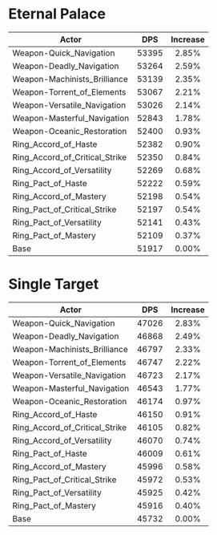 # Eternal Palace
| Actor | DPS | Increase |
|---|:---:|:---:|
|Weapon-Quick_Navigation|53395|2.85%|
|Weapon-Deadly_Navigation|53264|2.59%|
|Weapon-Machinists_Brilliance|53139|2.35%|
|Weapon-Torrent_of_Elements|53067|2.21%|
|Weapon-Versatile_Navigation|53026|2.14%|
|Weapon-Masterful_Navigation|52843|1.78%|
|Weapon-Oceanic_Restoration|52400|0.93%|
|Ring_Accord_of_Haste|52382|0.90%|
|Ring_Accord_of_Critical_Strike|52350|0.84%|
|Ring_Accord_of_Versatility|52269|0.68%|
|Ring_Pact_of_Haste|52222|0.59%|
|Ring_Accord_of_Mastery|52198|0.54%|
|Ring_Pact_of_Critical_Strike|52197|0.54%|
|Ring_Pact_of_Versatility|52141|0.43%|
|Ring_Pact_of_Mastery|52109|0.37%|
|Base|51917|0.00%|

# Single Target
| Actor | DPS | Increase |
|---|:---:|:---:|
|Weapon-Quick_Navigation|47026|2.83%|
|Weapon-Deadly_Navigation|46868|2.49%|
|Weapon-Machinists_Brilliance|46797|2.33%|
|Weapon-Torrent_of_Elements|46747|2.22%|
|Weapon-Versatile_Navigation|46723|2.17%|
|Weapon-Masterful_Navigation|46543|1.77%|
|Weapon-Oceanic_Restoration|46174|0.97%|
|Ring_Accord_of_Haste|46150|0.91%|
|Ring_Accord_of_Critical_Strike|46105|0.82%|
|Ring_Accord_of_Versatility|46070|0.74%|
|Ring_Pact_of_Haste|46009|0.61%|
|Ring_Accord_of_Mastery|45996|0.58%|
|Ring_Pact_of_Critical_Strike|45972|0.53%|
|Ring_Pact_of_Versatility|45925|0.42%|
|Ring_Pact_of_Mastery|45916|0.40%|
|Base|45732|0.00%|
